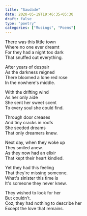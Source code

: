 ```yaml
---  
title: "Saudade"  
date: 2020-05-19T19:46:35+05:30  
draft: false  
type: "poetry"
categories: ["Musings", "Poems"]
---  
```

There was this little town    
Where no one ever dreamt    
For they had a night too dark  
That snuffed out everything.  
  
After years of despair  
As the darkness reigned  
There bloomed a lone red rose  
In the nowhere's middle.  
  
With the drifting wind  
As her only aide  
She sent her sweet scent  
To every soul she could find.  
  
Through door creases  
And tiny cracks in roofs  
She seeded dreams  
That only dreamers knew.  
  
Next day, when they woke up  
They smiled anew.  
As they now had an elixir  
That kept their heart kindled.  
  
Yet they had this feeling  
That they're missing someone.  
What's sinister this time is  
It's someone they never knew.  
  
They wished to look for her  
But couldn't.  
Coz, they had nothing to describe her  
Except the love that remains.  
